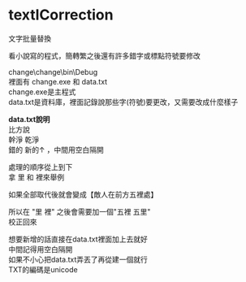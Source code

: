 # textlCorrection
文字批量替換

看小說寫的程式，簡轉繁之後還有許多錯字或標點符號要修改  

change\change\bin\Debug   
裡面有 change.exe 和 data.txt  
change.exe是主程式  
data.txt是資料庫，裡面記錄說那些字(符號)要更改，又需要改成什麼樣子  

**********data.txt說明**********  
比方說  
幹淨 乾淨  
錯的 新的↑  ，中間用空白隔開  

處理的順序從上到下  
拿 里 和 裡來舉例  

如果全部取代後就會變成【敵人在前方五裡處】  

所以在 "里 裡" 之後會需要加一個"五裡 五里"  
校正回來  

想要新增的話直接在data.txt裡面加上去就好  
中間記得用空白隔開  
如果不小心把data.txt弄丟了再從建一個就行  
TXT的編碼是unicode  
